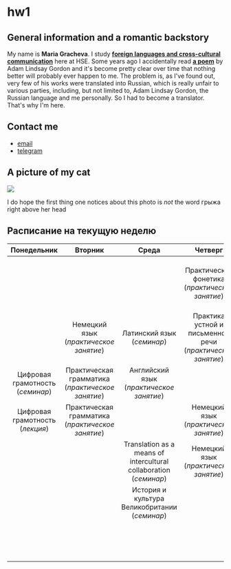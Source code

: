 # hw1
## General information and a romantic backstory
My name is **Maria Gracheva**. I study [**foreign languages and cross-cultural communication**](https://www.hse.ru/ba/lang/) here at HSE. Some years ago I accidentally read [**a poem**](http://adamlindsaygordon.org/works_theswimmer.htm) by Adam Lindsay Gordon and it's become pretty clear over time that nothing better will probably ever happen to me. The problem is, as I've found out, very few of his works were translated into Russian, which is really unfair to various parties, including, but not limited to, Adam Lindsay Gordon, the Russian language and me personally. So I had to become a translator. That's why I'm here. 

## Contact me
* [email](mailto:magracheva@edu.hse.ru)
* [telegram](t.me/britomart)

 ## A picture of my cat
 ![](https://i.imgur.com/3C7vYid.jpg)
 
 I do hope the first thing one notices about this photo is *not* the word грыжа right above her head

##  Расписание на текущую неделю

Понедельник|Вторник|Среда|Четверг|Пятница|
:---:|:---:|:---:|:---:|:---:
 | | | |Практическая фонетика (*практическое занятие*)|Практика устной и письменной речи (*практическое занятие*)
 | | Немецкий язык (*практическое занятие*)|  Латинский язык (*семинар*)| Практика устной и письменной речи (*практическое занятие*) |Практика устной и письменной речи (*практическое занятие*)
 Цифровая грамотность (*семинар*)| Практическая грамматика (*практическое занятие*) | Английский язык (*практическое занятие*)| | |
 Цифровая грамотность (*лекция*) | Практическая грамматика (*практическое занятие*)| | Немецкий язык (*практическое занятие*) | |
 |||Translation as a means of intercultural collaboration (*семинар*)| Немецкий язык (*практическое занятие*)|История и культура Великобритании (*лекция*)
 |||История и культура Великобритании (*семинар*)| ||
 |||||Искусственные языки (*лекция*)
 |||||Искусственные языки (*лекция*)
 


